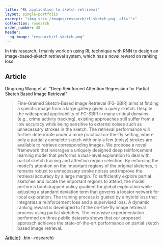 ```yaml
---
title: "RL application to sketch retrieval"
layout: single-portfolio
excerpt: "<img src='/images/research/rl-sketch.png' alt=''>"
collection: research
order_number: 40
header: 
  og_image: "research/rl-sketch.png"
---
```


In this research, I mainly work on using RL technique with RNN to design an image-based-sketch retrieval system, which has a novel reward on ranking loss.

## Article

Dingrong Wang et al. "Deep Reinforced Attention Regression for Partial Sketch Based Image Retrieval"
> Fine-Grained Sketch-Based Image Retrieval (FG-SBIR) aims at finding a specific image from a large gallery given a query sketch. Despite the widespread applicability of FG-SBIR in many critical domains (e.g., crime activity tracking), existing approaches still suffer from a low accuracy while being sensitive to external noises such as unnecessary strokes in the sketch. The retrieval performance will further deteriorate under a more practical on-the-fly setting, where only a partially complete sketch with only a few (noisy) strokes are available to retrieve corresponding images. We propose a novel framework that leverages a uniquely designed deep reinforcement learning model that performs a dual-level exploration to deal with partial sketch training and attention region selection. By enforcing the model's attention on the important regions of the original sketches, it remains robust to unnecessary stroke noises and improve the retrieval accuracy by a large margin. To sufficiently explore partial sketches and locate the important regions to attend, the model performs bootstrapped policy gradient for global exploration while adjusting a standard deviation term that governs a locator network for local exploration. The training process is guided by a hybrid loss that integrates a reinforcement loss and a supervised loss. A dynamic ranking reward is developed to fit the on-the-fly image retrieval process using partial sketches. The extensive experimentation performed on three public datasets shows that our proposed approach achieves the state-of-the-art performance on partial sketch based image retrieval.

[Article](https://arxiv.org/abs/2111.10917){: .btn--research}
